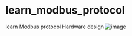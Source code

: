 # learn_modbus_protocol
learn Modbus protocol
Hardware design
![image](https://github.com/user-attachments/assets/3ed4abbc-cff3-4db1-84f3-10b994b7587c)

